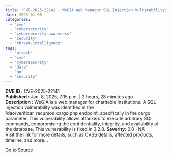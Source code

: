 ```yaml
---
title: "CVE-2025-22141 - WeGIA Web Manager SQL Injection Vulnerability"
date: 2025-01-08
categories: 
  - "cve"
  - "cybersecurity"
  - "cybersecurity-awareness"
  - "security"
  - "threat-intelligence"
tags: 
  - "attack"
  - "cve"
  - "cybersecurity"
  - "data"
  - "go"
  - "security"
---
```


**CVE ID :** CVE-2025-22141  
**Published :** Jan. 8, 2025, 7:15 p.m. | 2 hours, 28 minutes ago  
**Description :** WeGIA is a web manager for charitable institutions. A SQL Injection vulnerability was identified in the /dao/verificar\_recursos\_cargo.php endpoint, specifically in the cargo parameter. This vulnerability allows attackers to execute arbitrary SQL commands, compromising the confidentiality, integrity, and availability of the database. This vulnerability is fixed in 3.2.8. 
**Severity:** 0.0 | NA  
Visit the link for more details, such as CVSS details, affected products, timeline, and more...

Go to Source
